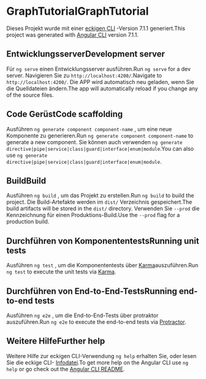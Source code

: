 # <a name="graphtutorial"></a><span data-ttu-id="aa9a3-101">GraphTutorial</span><span class="sxs-lookup"><span data-stu-id="aa9a3-101">GraphTutorial</span></span>

<span data-ttu-id="aa9a3-102">Dieses Projekt wurde mit einer [eckigen CLI](https://github.com/angular/angular-cli) -Version 7.1.1 generiert.</span><span class="sxs-lookup"><span data-stu-id="aa9a3-102">This project was generated with [Angular CLI](https://github.com/angular/angular-cli) version 7.1.1.</span></span>

## <a name="development-server"></a><span data-ttu-id="aa9a3-103">Entwicklungsserver</span><span class="sxs-lookup"><span data-stu-id="aa9a3-103">Development server</span></span>

<span data-ttu-id="aa9a3-104">Für `ng serve` einen Entwicklungsserver ausführen.</span><span class="sxs-lookup"><span data-stu-id="aa9a3-104">Run `ng serve` for a dev server.</span></span> <span data-ttu-id="aa9a3-105">Navigieren Sie zu `http://localhost:4200/`.</span><span class="sxs-lookup"><span data-stu-id="aa9a3-105">Navigate to `http://localhost:4200/`.</span></span> <span data-ttu-id="aa9a3-106">Die APP wird automatisch neu geladen, wenn Sie die Quelldateien ändern.</span><span class="sxs-lookup"><span data-stu-id="aa9a3-106">The app will automatically reload if you change any of the source files.</span></span>

## <a name="code-scaffolding"></a><span data-ttu-id="aa9a3-107">Code Gerüst</span><span class="sxs-lookup"><span data-stu-id="aa9a3-107">Code scaffolding</span></span>

<span data-ttu-id="aa9a3-108">Ausführen `ng generate component component-name` , um eine neue Komponente zu generieren.</span><span class="sxs-lookup"><span data-stu-id="aa9a3-108">Run `ng generate component component-name` to generate a new component.</span></span> <span data-ttu-id="aa9a3-109">Sie können auch verwenden `ng generate directive|pipe|service|class|guard|interface|enum|module`.</span><span class="sxs-lookup"><span data-stu-id="aa9a3-109">You can also use `ng generate directive|pipe|service|class|guard|interface|enum|module`.</span></span>

## <a name="build"></a><span data-ttu-id="aa9a3-110">Build</span><span class="sxs-lookup"><span data-stu-id="aa9a3-110">Build</span></span>

<span data-ttu-id="aa9a3-111">Ausführen `ng build` , um das Projekt zu erstellen.</span><span class="sxs-lookup"><span data-stu-id="aa9a3-111">Run `ng build` to build the project.</span></span> <span data-ttu-id="aa9a3-112">Die Build-Artefakte werden im `dist/` Verzeichnis gespeichert.</span><span class="sxs-lookup"><span data-stu-id="aa9a3-112">The build artifacts will be stored in the `dist/` directory.</span></span> <span data-ttu-id="aa9a3-113">Verwenden Sie `--prod` die Kennzeichnung für einen Produktions-Build.</span><span class="sxs-lookup"><span data-stu-id="aa9a3-113">Use the `--prod` flag for a production build.</span></span>

## <a name="running-unit-tests"></a><span data-ttu-id="aa9a3-114">Durchführen von Komponententests</span><span class="sxs-lookup"><span data-stu-id="aa9a3-114">Running unit tests</span></span>

<span data-ttu-id="aa9a3-115">Ausführen `ng test` , um die Komponententests über [Karma](https://karma-runner.github.io)auszuführen.</span><span class="sxs-lookup"><span data-stu-id="aa9a3-115">Run `ng test` to execute the unit tests via [Karma](https://karma-runner.github.io).</span></span>

## <a name="running-end-to-end-tests"></a><span data-ttu-id="aa9a3-116">Durchführen von End-to-End-Tests</span><span class="sxs-lookup"><span data-stu-id="aa9a3-116">Running end-to-end tests</span></span>

<span data-ttu-id="aa9a3-117">Ausführen `ng e2e` , um die End-to-End-Tests [](http://www.protractortest.org/)über protraktor auszuführen.</span><span class="sxs-lookup"><span data-stu-id="aa9a3-117">Run `ng e2e` to execute the end-to-end tests via [Protractor](http://www.protractortest.org/).</span></span>

## <a name="further-help"></a><span data-ttu-id="aa9a3-118">Weitere Hilfe</span><span class="sxs-lookup"><span data-stu-id="aa9a3-118">Further help</span></span>

<span data-ttu-id="aa9a3-119">Weitere Hilfe zur eckigen CLI-Verwendung `ng help` erhalten Sie, oder lesen Sie die eckige CLI- [Infodatei](https://github.com/angular/angular-cli/blob/master/README.md).</span><span class="sxs-lookup"><span data-stu-id="aa9a3-119">To get more help on the Angular CLI use `ng help` or go check out the [Angular CLI README](https://github.com/angular/angular-cli/blob/master/README.md).</span></span>
